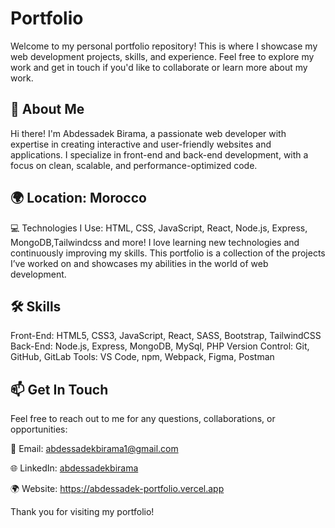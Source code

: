 # Portfolio
Welcome to my personal portfolio repository! This is where I showcase my web development projects, skills, and experience. Feel free to explore my work and get in touch if you'd like to collaborate or learn more about my work.

## 🚀 About Me
Hi there! I'm Abdessadek Birama, a passionate web developer with expertise in creating interactive and user-friendly websites and applications. I specialize in front-end and back-end development, with a focus on clean, scalable, and performance-optimized code.

## 🌍 Location: Morocco
💻 Technologies I Use: HTML, CSS, JavaScript, React, Node.js, Express, MongoDB,Tailwindcss and more!
I love learning new technologies and continuously improving my skills. This portfolio is a collection of the projects I’ve worked on and showcases my abilities in the world of web development.

## 🛠️ Skills
Front-End: HTML5, CSS3, JavaScript, React, SASS, Bootstrap, TailwindCSS
Back-End: Node.js, Express, MongoDB, MySql, PHP
Version Control: Git, GitHub, GitLab
Tools: VS Code, npm, Webpack, Figma, Postman

## 📫 Get In Touch
Feel free to reach out to me for any questions, collaborations, or opportunities:

📧 Email: abdessadekbirama1@gmail.com

🌐 LinkedIn: [abdessadekbirama](https://www.linkedin.com/in/abdessadek-birama-16a28730b/overlay/about-this-profile/?lipi=urn%3Ali%3Apage%3Ad_flagship3_profile_view_base%3BT%2B6gJHNjSbuePx27uwZWWA%3D%3D
)

🌍 Website: https://abdessadek-portfolio.vercel.app

Thank you for visiting my portfolio!
